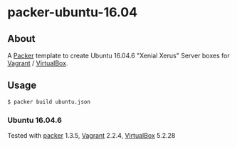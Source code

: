 # packer-ubuntu-16.04

## About
A [Packer][] template to create Ubuntu 16.04.6 "Xenial Xerus" Server boxes for [Vagrant][] / [VirtualBox][].

## Usage
```bash
$ packer build ubuntu.json
```

### Ubuntu 16.04.6
Tested with [packer][] 1.3.5, [Vagrant][] 2.2.4, [VirtualBox][] 5.2.28

[Packer]: https://packer.io/
[Vagrant]: https://www.vagrantup.com/
[VirtualBox]: https://www.virtualbox.org/